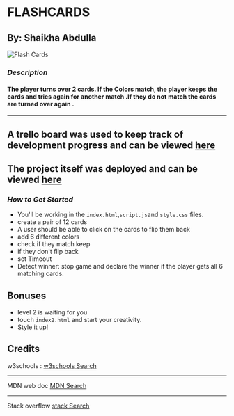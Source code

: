 # FLASHCARDS

## By: Shaikha Abdulla

![Flash Cards](https://marina-ferreira.github.io/img/tutorials/js/memory-game/memory-game.gif)

### **_Description_**

#### The player turns over 2 cards. If the Colors match, the player keeps the cards and tries again for another match .If they do not match the cards are turned over again .

---

## A trello board was used to keep track of development progress and can be viewed [here]()

## The project itself was deployed and can be viewed [here]()

### **_How to Get Started_**

- You'll be working in the `index.html`,`script.js`and `style.css` files.
- create a pair of 12 cards
- A user should be able to click on the cards to flip them back
- add 6 different colors
- check if they match keep
- if they don't flip back
- set Timeout
- Detect winner: stop game and declare the winner if the player gets all 6 matching cards.

## Bonuses

- level 2 is waiting for you
- touch `index2.html` and start your creativity.
- Style it up!

## Credits

w3schools : [w3schools Search](https://www.w3schools.com/)

---

MDN web doc [MDN Search](https://developer.mozilla.org/en-US/)

---

Stack overflow [stack Search](https://stackoverflow.com/)

